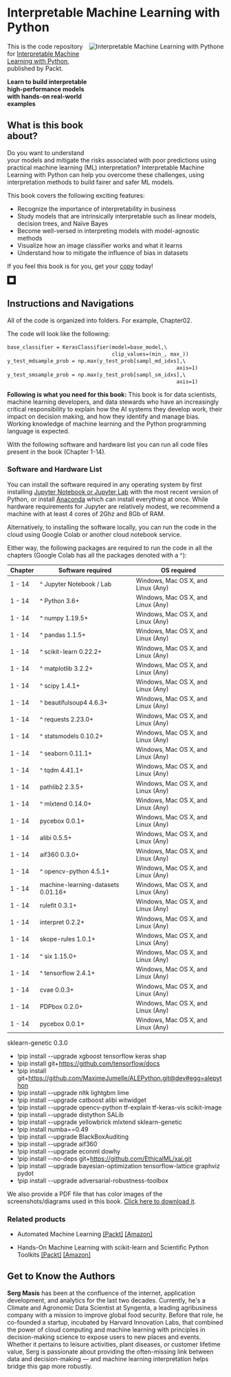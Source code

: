# Interpretable Machine Learning with Python

<a href="https://www.packtpub.com/product/interpretable-machine-learning-with-python/9781800203907"><img src="https://static.packt-cdn.com/products/9781800203907/cover/smaller" alt="Interpretable Machine Learning with Pythone" height="256px" align="right"></a>

This is the code repository for [Interpretable Machine Learning with Python](https://www.packtpub.com/product/interpretable-machine-learning-with-python/9781800203907), published by Packt.

**Learn to build interpretable high-performance models with hands-on real-world examples**

## What is this book about?
Do you want to understand your models and mitigate the risks associated with poor predictions using practical machine learning (ML) interpretation? Interpretable Machine Learning with Python can help you overcome these challenges, using interpretation methods to build fairer and safer ML models.

This book covers the following exciting features: 
* Recognize the importance of interpretability in business
* Study models that are intrinsically interpretable such as linear models, decision trees, and Naïve Bayes
* Become well-versed in interpreting models with model-agnostic methods
* Visualize how an image classifier works and what it learns
* Understand how to mitigate the influence of bias in datasets

If you feel this book is for you, get your [copy](https://www.amazon.com/dp/180020390X) today!

<a href="https://www.packtpub.com/?utm_source=github&utm_medium=banner&utm_campaign=GitHubBanner"><img src="https://raw.githubusercontent.com/PacktPublishing/GitHub/master/GitHub.png" 
alt="https://www.packtpub.com/" border="5" /></a>


## Instructions and Navigations
All of the code is organized into folders. For example, Chapter02.

The code will look like the following:
```
base_classifier = KerasClassifier(model=base_model,\
                                  clip_values=(min_, max_))
y_test_mdsample_prob = np.max(y_test_prob[sampl_md_idxs],\
                                                       axis=1)
y_test_smsample_prob = np.max(y_test_prob[sampl_sm_idxs],\
                                                       axis=1)
```

**Following is what you need for this book:**
This book is for data scientists, machine learning developers, and data stewards who have an increasingly critical responsibility to explain how the AI systems they develop work, their impact on decision making, and how they identify and manage bias. Working knowledge of machine learning and the Python programming language is expected.

With the following software and hardware list you can run all code files present in the book (Chapter 1-14).

### Software and Hardware List

You can install the software required in any operating system by first installing [Jupyter Notebook or Jupyter Lab](https://jupyter.readthedocs.io/en/latest/install.html) with the most recent version of Python, or install [Anaconda](https://docs.anaconda.com/anaconda/) which can install everything at once. While hardware requirements for Jupyter are relatively modest, we recommend a machine with at least 4 cores of 2Ghz and 8Gb of RAM.

Alternatively, to installing the software locally, you can run the code in the cloud using Google Colab or another cloud notebook service.  

Either way, the following packages are required to run the code in all the chapters (Google Colab has all the packages denoted with a ^):

| Chapter  | Software required                   | OS required                        |
| -------- | ------------------------------------| -----------------------------------|
| 1  - 14      | ^ Jupyter Notebook / Lab                     | Windows, Mac OS X, and Linux (Any) |
| 1  - 14       | ^ Python 3.6+            | Windows, Mac OS X, and Linux (Any) |
| 1  - 14      | ^ numpy 1.19.5+           | Windows, Mac OS X, and Linux (Any) |
| 1  - 14  | ^ pandas 1.1.5+            | Windows, Mac OS X, and Linux (Any) |
| 1  - 14   | ^ scikit-learn 0.22.2+            | Windows, Mac OS X, and Linux (Any) |
| 1  - 14  | ^ matplotlib 3.2.2+            | Windows, Mac OS X, and Linux (Any) |
| 1  - 14   | ^ scipy 1.4.1+            | Windows, Mac OS X, and Linux (Any) |
| 1  - 14   | ^ beautifulsoup4 4.6.3+            | Windows, Mac OS X, and Linux (Any) |
| 1  - 14       | ^ requests 2.23.0+            | Windows, Mac OS X, and Linux (Any) |
| 1  - 14       | ^ statsmodels 0.10.2+            | Windows, Mac OS X, and Linux (Any) |
| 1  - 14        | ^ seaborn 0.11.1+           | Windows, Mac OS X, and Linux (Any) |
| 1  - 14        | ^ tqdm 4.41.1+           | Windows, Mac OS X, and Linux (Any) |
| 1  - 14        | pathlib2 2.3.5+            | Windows, Mac OS X, and Linux (Any) |
| 1  - 14       | ^ mlxtend 0.14.0+            | Windows, Mac OS X, and Linux (Any) |
| 1  - 14        | pycebox 0.0.1+            | Windows, Mac OS X, and Linux (Any) |
| 1  - 14        | alibi 0.5.5+            | Windows, Mac OS X, and Linux (Any) |
| 1  - 14        | aif360 0.3.0+            | Windows, Mac OS X, and Linux (Any) |
| 1  - 14        | ^ opencv-python 4.5.1+            | Windows, Mac OS X, and Linux (Any) |
| 1  - 14        | machine-learning-datasets 0.01.16+           | Windows, Mac OS X, and Linux (Any) |
| 1  - 14        | rulefit 0.3.1+           | Windows, Mac OS X, and Linux (Any) |
| 1  - 14        | interpret 0.2.2+           | Windows, Mac OS X, and Linux (Any) |
| 1  - 14        | skope-rules 1.0.1+           | Windows, Mac OS X, and Linux (Any) |
| 1  - 14        | ^ six 1.15.0+            | Windows, Mac OS X, and Linux (Any) |
| 1  - 14       | ^ tensorflow 2.4.1+            | Windows, Mac OS X, and Linux (Any) |
| 1  - 14       | cvae 0.0.3+            | Windows, Mac OS X, and Linux (Any) |
| 1  - 14       | PDPbox 0.2.0+            | Windows, Mac OS X, and Linux (Any) |
| 1  - 14      | pycebox 0.0.1+           | Windows, Mac OS X, and Linux (Any) |

sklearn-genetic                    0.3.0
                   

* !pip install --upgrade xgboost tensorflow keras shap 
* !pip install git+https://github.com/tensorflow/docs
* !pip install git+https://github.com/MaximeJumelle/ALEPython.git@dev#egg=alepython
* !pip install --upgrade nltk lightgbm lime
* !pip install --upgrade catboost alibi witwidget
* !pip install --upgrade opencv-python tf-explain tf-keras-vis scikit-image
* !pip install --upgrade distython SALib
* !pip install --upgrade yellowbrick mlxtend sklearn-genetic
* !pip install numba==0.49 
* !pip install --upgrade BlackBoxAuditing
* !pip install --upgrade aif360  
* !pip install --upgrade econml dowhy
* !pip install --no-deps git+https://github.com/EthicalML/xai.git
* !pip install --upgrade bayesian-optimization tensorflow-lattice graphviz pydot
* !pip install --upgrade adversarial-robustness-toolbox

We also provide a PDF file that has color images of the screenshots/diagrams used in this book. [Click here to download it](https://static.packt-cdn.com/downloads/9781800203907_ColorImages.pdf).

### Related products <Other books you may enjoy>
* Automated Machine Learning [[Packt]](https://www.packtpub.com/product/automated-machine-learning/9781800567689) [[Amazon]](https://www.amazon.com/dp/1800567685)

* Hands-On Machine Learning with scikit-learn and Scientific Python Toolkits [[Packt]](https://www.packtpub.com/product/hands-on-machine-learning-with-scikit-learn-and-scientific-python-toolkits/9781838826048) [[Amazon]](https://www.amazon.com/dp/1838826041)

## Get to Know the Authors
**Serg Masís**
has been at the confluence of the internet, application development, and analytics for the last two decades. Currently, he's a Climate and Agronomic Data Scientist at Syngenta, a leading agribusiness company with a mission to improve global food security. Before that role, he co-founded a startup, incubated by Harvard Innovation Labs, that combined the power of cloud computing and machine learning with principles in decision-making science to expose users to new places and events. Whether it pertains to leisure activities, plant diseases, or customer lifetime value, Serg is passionate about providing the often-missing link between data and decision-making — and machine learning interpretation helps bridge this gap more robustly.
